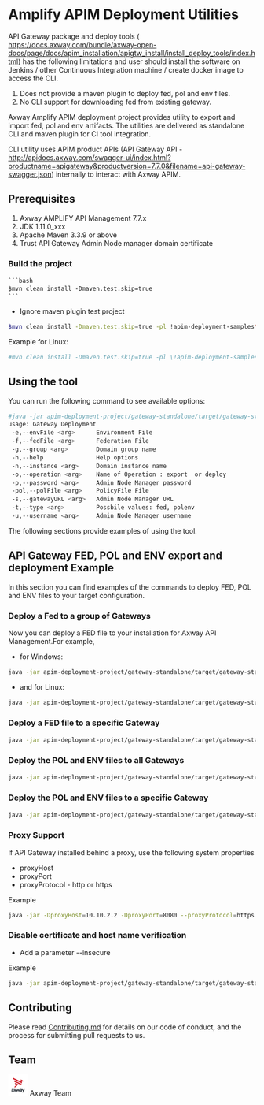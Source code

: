 
# Amplify APIM Deployment Utilities

API Gateway package and deploy tools ( https://docs.axway.com/bundle/axway-open-docs/page/docs/apim_installation/apigtw_install/install_deploy_tools/index.html)  has the following limitations and user should install the software on Jenkins / other Continuous Integration  machine / create docker image to access the CLI. 

1. Does not provide a maven plugin to deploy fed, pol and env files. 
2. No CLI support for downloading fed from existing gateway. 



Axway Amplify APIM deployment project provides utility to  export and import fed, pol and env artifacts.
The utilities are delivered as standalone CLI and maven plugin for CI tool integration. 

CLI utility uses APIM product APIs (API Gateway API - http://apidocs.axway.com/swagger-ui/index.html?productname=apigateway&productversion=7.7.0&filename=api-gateway-swagger.json) internally to interact with Axway APIM. 

## Prerequisites

1. Axway AMPLIFY API Management 7.7.x 
2. JDK 1.11.0_xxx
3. Apache Maven 3.3.9 or above 
4. Trust API Gateway Admin Node manager domain certificate



### Build the project 

	```bash
	$mvn clean install -Dmaven.test.skip=true
	```
- Ignore maven plugin test project

```bash
$mvn clean install -Dmaven.test.skip=true -pl !apim-deployment-samples\gateway-plugin-deploy-fed,!apim-deployment-samples\gateway-plugin-deploy-polenv,!apim-deployment-samples\gateway-plugin-export-fed,!apim-deployment-samples\gateway-plugin-export-polenv
```
Example for Linux:

```bash
#mvn clean install -Dmaven.test.skip=true -pl \!apim-deployment-samples/gateway-plugin-deploy-fed,\!apim-deployment-samples/gateway-plugin-deploy-polenv,\!apim-deployment-samples/gateway-plugin-export-fed,\!apim-deployment-samples/gateway-plugin-export-polenv
```
## Using the tool
You can run the following command to see available options:

```bash
#java -jar apim-deployment-project/gateway-standalone/target/gateway-standalone-1.0.0.jar --help
usage: Gateway Deployment
 -e,--envFile <arg>      Environment File
 -f,--fedFile <arg>      Federation File
 -g,--group <arg>        Domain group name
 -h,--help               Help options
 -n,--instance <arg>     Domain instance name
 -o,--operation <arg>    Name of Operation : export  or deploy
 -p,--password <arg>     Admin Node Manager password
 -pol,--polFile <arg>    PolicyFile File
 -s,--gatewayURL <arg>   Admin Node Manager URL
 -t,--type <arg>         Possbile values: fed, polenv
 -u,--username <arg>     Admin Node Manager username
```
The following sections provide examples of using the tool.

## API Gateway FED, POL and ENV export and deployment Example
In this section you can find examples of the commands to deploy FED, POL and ENV files to your target configuration.

### Deploy a Fed to a group of Gateways
Now you can deploy a FED file to your installation for Axway API Management.For example, 
- for Windows:

```bash
java -jar apim-deployment-project/gateway-standalone/target/gateway-standalone-1.0.0.jar --operation=deploy --gatewayURL=https://localhost:8090 --username=admin --password=changeme --group=finance --fedFile=D:\\api\\finance.fed --type=fed
```
- and for Linux:

```bash
java -jar apim-deployment-project/gateway-standalone/target/gateway-standalone-1.0.0.jar --operation=deploy --gatewayURL=https://localhost:8090 --username=admin --password=changeme --group=Finance --fedFile=/home/axway/finance.fed --type=fed
```

### Deploy a FED file to a specific Gateway

```bash
java -jar apim-deployment-project/gateway-standalone/target/gateway-standalone-1.0.0.jar --operation=deploy --gatewayURL=https://localhost:8090 --username=admin --password=changeme --group=Finance --instance=server1 --fedFile=/home/axway/finance.fed --type=fed
```

### Deploy the POL and ENV files to all Gateways


```bash
java -jar apim-deployment-project/gateway-standalone/target/gateway-standalone-1.0.0.jar --operation=deploy --gatewayURL=https://localhost:8090 --username=admin --password=changeme --group=Finance --polFile=/home/axway/finance.pol --envFile=/home/axway/finance.env --type=polenv
```

### Deploy the POL and ENV files to a specific Gateway

```bash
java -jar apim-deployment-project/gateway-standalone/target/gateway-standalone-1.0.0.jar --operation=deploy --gatewayURL=https://localhost:8090 --username=admin --password=changeme --group=Finance --instance=server1 --polFile=/home/axway/finance.pol --envFile=/home/axway/finance.env --type=polenv
```

### Proxy Support 

If API Gateway installed behind a proxy, use the following system properties

- proxyHost
- proxyPort
- proxyProtocol - http or https

Example

```bash
java -jar -DproxyHost=10.10.2.2 -DproxyPort=8080 --proxyProtocol=https apim-deployment-project/gateway-standalone/target/gateway-standalone-1.0.0.jar -o=deploy -s=https://localhost:8090 -u=admin -p=changeme -g=finance -n=server1 -f=D:\\api\\finance.fed -t=fed
```

### Disable certificate and host name verification

- Add a parameter --insecure

Example

```bash
java -jar apim-deployment-project/gateway-standalone/target/gateway-standalone-1.0.0.jar --operation=deploy --gatewayURL=https://localhost:8090 --username=admin --password=changeme --group=Finance --polFile=/home/axway/finance.pol --envFile=/home/axway/finance.env --type=polenv --insecure

```

## Contributing
Please read [Contributing.md](https://github.com/Axway-API-Management-Plus/Common/blob/master/Contributing.md) for details on our code of conduct, and the process for submitting pull requests to us.

## Team

![alt text](https://github.com/Axway-API-Management-Plus/Common/blob/master/img/AxwayLogoSmall.png)
Axway Team
